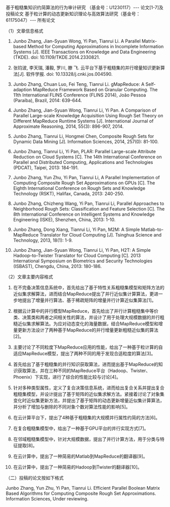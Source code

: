 
基于粗糙集知识约简算法的行为审计研究 （基金号：U1230117）--- 论文[1-7]及投稿论文
基于粒计算的动态更新知识理论与高效算法研究（基金号：61175047）--- 所有论文

（1）文章信息格式

1. Junbo Zhang, Jian-Syuan Wong, Yi Pan, Tianrui Li. A Parallel Matrix-based Method for Computing Approximations in Incomplete Information Systems [J]. IEEE Transactions on Knowledge and Data Engineering (TKDE). doi: 10.1109/TKDE.2014.2330821. 

2. 张钧波, 李天瑞, 潘毅, 罗川, 滕 飞. 云平台下基于粗糙集的并行增量知识更新算法[J]. 软件学报. doi: 10.13328/j.cnki.jos.004590. 

3. Junbo Zhang, Chuan Luo, Fei Teng, Tianrui Li. gMapReduce: A Self-adaption MapReduce
Framework Based on Granular Computing. The 11th International FLINS Conference (FLINS 2014), João Pessoa (Paraíba), Brazil, 2014: 639-644.

4. Junbo Zhang, Jian-Syuan Wong, Tianrui Li, Yi Pan. A Comparison of Parallel Large-scale Knowledge Acquisition Using Rough Set Theory on Different MapReduce Runtime Systems [J]. International Journal of Approximate Reasoning, 2014, 55(3): 896-907, 2014.

5. Junbo Zhang, Tianrui Li, Hongmei Chen,
Composite Rough Sets for Dynamic Data Mining [J].
Information Sciences, 2014, 257(0): 81-100. 

6. Junbo Zhang, Tianrui Li, Yi Pan, 
PLAR: Parallel Large-scale Attribute Reduction on Cloud Systems [C].
The 14th International Conference on Parallel and Distributed Computing, Applications and Technologies (PDCAT), Taipei, 2013: 184-191.

7. Junbo Zhang, Yun Zhu, Yi Pan, Tianrui Li,
A Parallel Implementation of Computing Composite Rough Set Approximations on GPUs [C].
The Eighth International Conference on Rough Sets and Knowledge Technology (RSKT), Halifax, Canada, 2013: 240-250. 

8. Junbo Zhang, Chizheng Wang, Yi Pan, Tianrui Li, 
Parallel Approaches to Neighborhood Rough Sets: Classification and Feature Selection [C].
The 8th International Conference on Intelligent Systems and Knowledge Engineering (ISKE), Shenzhen, China, 2013: 1-10.

9. Junbo Zhang, Dong Xiang, Tianrui Li, Yi Pan,
M2M: A Simple Matlab-to-MapReduce Translator for Cloud Computing [J].
Tsinghua Science and Technology, 2013, 18(1): 1-9.

10. Junbo Zhang, Jian-Syuan Wong, Tianrui Li, Yi Pan, 
H2T: A Simple Hadoop-to-Twister Translator for Cloud Computing [C]. 
2013 International Symposium on Biometrics and Security Technologies (ISBAST), Chengdu, China, 2013: 180-186.

（2）文章主要内容格式

1. 在不完备决策信息系统中，首先给出了基于特性关系粗糙集模型和矩阵方法的近似集求解算法，进而结合MapReduce提出了并行近似集计算算法，更进一步地提出了增量并行算法、基于稀疏矩阵的增量并行计算近似集算法[1]。

2. 根据云计算中的并行模型MapReduce，首先给出了并行计算粗糙集中等价类、决策类和两者之间相关性的算法，并设计了用于处理大规模数据的并行粗糙近似集求解算法。为应对动态变化的海量数据，结合MapReduce模型和增量更新方法设计了两种基于MapReduce的并行增量更新粗糙近似集的算法[2]。

3. 主要讨论了不同粒度下MapReduce应用的性能，给出了一种基于粒计算的自适应MapReduce模型，提出了两种不同的用于发现合适粒度的算法[3]。

4. 首先给出了基于粗糙集的并行知识获取算法，进而提出基于MapReduce的知识获取算法，并在三种不同的MapReduce平台（Hadoop、Twister、Phoenix）下实现，进行了综合的性能比较与讨论[4]。

5. 针对多种类型属性，定义了复合决策信息系统，进而给出复合关系并提出复合粗糙集模型，并设计提出了基于矩阵的近似集求解方法。紧接着讨论了对象集变化时近似集更新方法，并提出了基于矩阵的动态更新增量近似集计算算法，并分析了增加与删除的不同对象个数对算法性能的影响[5]。

6. 在云计算平台下，提出了4种基于粗糙集的大规模并行属性约简的方法[6]。

7. 在复合粗糙集模型中，给出了一种基于GPU平台的并行实现方式[7]。

8. 在邻域粗糙集模型中，针对大规模数据，提出了并行计算方法，用于分类与特征提取[8]。

9. 在云计算中，提出了一种简易的Matlab到MapReduce的翻译器[9]。

10. 在云计算中，提出了一种简易的Hadoop到Twister的翻译器[10]。

（二）投稿的论文按如下格式

Junbo Zhang, Yun Zhu, Yi Pan, Tianrui Li. Efficient Parallel Boolean Matrix Based Algorithms for Computing Composite Rough Set Approximations. Information Sciences, Under reviewing.